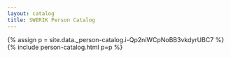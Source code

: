 ```yaml
---
layout: catalog
title: SWERIK Person Catalog
---
```

{% assign p = site.data._person-catalog.i-Qp2niWCpNoBB3vkdyrUBC7 %}
{% include person-catalog.html p=p %}

